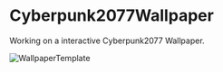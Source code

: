 # Cyberpunk2077Wallpaper

Working on a interactive Cyberpunk2077 Wallpaper.

![WallpaperTemplate](https://i.imgur.com/NhR4y4H.jpg)
